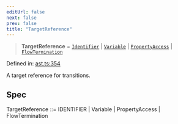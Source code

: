 ```yaml
---
editUrl: false
next: false
prev: false
title: "TargetReference"
---
```


> **TargetReference** = [`Identifier`](/api/ast/interfaces/identifier/) \| [`Variable`](/api/ast/interfaces/variable/) \| [`PropertyAccess`](/api/ast/interfaces/propertyaccess/) \| [`FlowTermination`](/api/ast/interfaces/flowtermination/)

Defined in: [ast.ts:354](https://github.com/rcs-agents/rcs-lang/blob/89258eb41dbc7637c8bdc8bfc04b38ebfa30409c/packages/ast/src/ast.ts#L354)

A target reference for transitions.

## Spec

TargetReference ::= IDENTIFIER | Variable | PropertyAccess | FlowTermination
